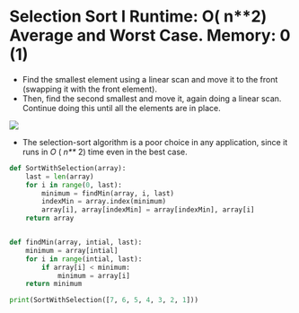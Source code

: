 # Selection Sort I Runtime: O( n**2) Average and Worst Case. Memory: 0 (1)

- Find the smallest element using a linear scan and move it to the front (swapping it with the front element).
- Then, find the second smallest and move it, again doing a linear scan. Continue doing this until all the elements are in place.

![](https://miro.medium.com/max/1400/1*l5skal1-UC-GtSc8ORE-2A.png)

- The selection-sort algorithm is a poor choice in any application, since it runs in _O_ ( _n**_ 2) time even in the best case.

```python
def SortWithSelection(array):
    last = len(array)
    for i in range(0, last):
        minimum = findMin(array, i, last)
        indexMin = array.index(minimum)
        array[i], array[indexMin] = array[indexMin], array[i]
    return array


def findMin(array, intial, last):
    minimum = array[intial]
    for i in range(intial, last):
        if array[i] < minimum:
            minimum = array[i]
    return minimum

print(SortWithSelection([7, 6, 5, 4, 3, 2, 1]))
```
